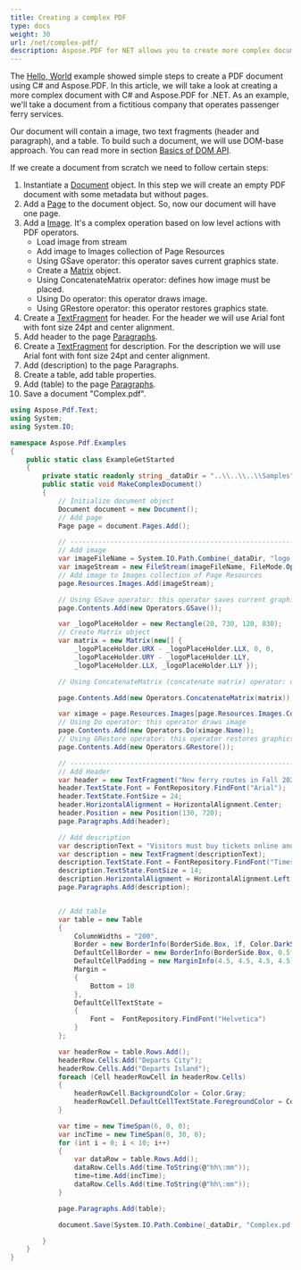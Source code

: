 ```yaml
---
title: Creating a complex PDF 
type: docs
weight: 30
url: /net/complex-pdf/
description: Aspose.PDF for NET allows you to create more complex documents that contain images, text fragments, and tables in one document.
---
```


The [Hello, World](/pdf/net/hello-world/) example showed simple steps to create a PDF document using C# and Aspose.PDF. In this article, we will take a look at creating a more complex document with C# and Aspose.PDF for .NET. As an example, we'll take a document from a fictitious company that operates passenger ferry services.

Our document will contain a image, two text fragments (header and paragraph), and a table. To build such a document, we will use DOM-base approach. You can read more in section [Basics of DOM API](/net/basics-of-dom-api/).

If we create a document from scratch we need to follow certain steps:

1. Instantiate a [Document](https://apireference.aspose.com/pdf/net/aspose.pdf/document) object. In this step we will create an empty PDF document with some metadata but without pages.
1. Add a [Page](https://apireference.aspose.com/pdf/net/aspose.pdf/page) to the document object. So, now our document will have one page.
1. Add a [Image](https://apireference.aspose.com/pdf/net/aspose.pdf/image/methods/index). It's a complex operation based on low level actions with PDF operators.
    - Load image from stream
    - Add image to Images collection of Page Resources
    - Using GSave operator: this operator saves current graphics state.
    - Create a [Matrix](https://apireference.aspose.com/pdf/net/aspose.pdf/matrix/constructors/1) object.
    - Using ConcatenateMatrix operator: defines how image must be placed.
    - Using Do operator: this operator draws image.
    - Using GRestore operator: this operator restores graphics state.
1. Create a [TextFragment](https://apireference.aspose.com/pdf/net/aspose.pdf.text/textfragment) for header. For the header we will use Arial font with font size 24pt and center alignment.
1. Add header to the page [Paragraphs](https://apireference.aspose.com/pdf/net/aspose.pdf/page/properties/paragraphs).
1. Create a [TextFragment](https://apireference.aspose.com/pdf/net/aspose.pdf.text/textfragment) for description. For the description we will use Arial font with font size 24pt and center alignment.
1. Add (description) to the page Paragraphs.
1. Create a table, add table properties.
1. Add (table) to the page [Paragraphs](https://apireference.aspose.com/pdf/net/aspose.pdf/page/properties/paragraphs).
1. Save a document "Complex.pdf".

```csharp
using Aspose.Pdf.Text;
using System;
using System.IO;

namespace Aspose.Pdf.Examples
{
    public static class ExampleGetStarted
    {
        private static readonly string _dataDir = "..\\..\\..\\Samples";
        public static void MakeComplexDocument()
        {
            // Initialize document object
            Document document = new Document();
            // Add page
            Page page = document.Pages.Add();

            // -------------------------------------------------------------
            // Add image
            var imageFileName = System.IO.Path.Combine(_dataDir, "logo.png");
            var imageStream = new FileStream(imageFileName, FileMode.Open);
            // Add image to Images collection of Page Resources
            page.Resources.Images.Add(imageStream);

            // Using GSave operator: this operator saves current graphics state
            page.Contents.Add(new Operators.GSave());

            var _logoPlaceHolder = new Rectangle(20, 730, 120, 830);
            // Create Matrix object
            var matrix = new Matrix(new[] {
                _logoPlaceHolder.URX - _logoPlaceHolder.LLX, 0, 0,
                _logoPlaceHolder.URY - _logoPlaceHolder.LLY,
                _logoPlaceHolder.LLX, _logoPlaceHolder.LLY });

            // Using ConcatenateMatrix (concatenate matrix) operator: defines how image must be placed

            page.Contents.Add(new Operators.ConcatenateMatrix(matrix));

            var ximage = page.Resources.Images[page.Resources.Images.Count];
            // Using Do operator: this operator draws image
            page.Contents.Add(new Operators.Do(ximage.Name));
            // Using GRestore operator: this operator restores graphics state
            page.Contents.Add(new Operators.GRestore());

            // -------------------------------------------------------------
            // Add Header
            var header = new TextFragment("New ferry routes in Fall 2020");
            header.TextState.Font = FontRepository.FindFont("Arial");
            header.TextState.FontSize = 24;
            header.HorizontalAlignment = HorizontalAlignment.Center;
            header.Position = new Position(130, 720);
            page.Paragraphs.Add(header);

            // Add description 
            var descriptionText = "Visitors must buy tickets online and tickets are limited to 5,000 per day. Ferry service is operating at half capacity and on a reduced schedule. Expect lineups.";
            var description = new TextFragment(descriptionText);
            description.TextState.Font = FontRepository.FindFont("Times New Roman");
            description.TextState.FontSize = 14;
            description.HorizontalAlignment = HorizontalAlignment.Left;
            page.Paragraphs.Add(description);


            // Add table
            var table = new Table
            {
                ColumnWidths = "200",
                Border = new BorderInfo(BorderSide.Box, 1f, Color.DarkSlateGray),
                DefaultCellBorder = new BorderInfo(BorderSide.Box, 0.5f, Color.Black),
                DefaultCellPadding = new MarginInfo(4.5, 4.5, 4.5, 4.5),
                Margin =
                {
                    Bottom = 10
                },
                DefaultCellTextState =
                {
                    Font =  FontRepository.FindFont("Helvetica")
                }
            };

            var headerRow = table.Rows.Add();
            headerRow.Cells.Add("Departs City");
            headerRow.Cells.Add("Departs Island");
            foreach (Cell headerRowCell in headerRow.Cells)
            {
                headerRowCell.BackgroundColor = Color.Gray;
                headerRowCell.DefaultCellTextState.ForegroundColor = Color.WhiteSmoke;
            }

            var time = new TimeSpan(6, 0, 0);
            var incTime = new TimeSpan(0, 30, 0);
            for (int i = 0; i < 10; i++)
            {
                var dataRow = table.Rows.Add();
                dataRow.Cells.Add(time.ToString(@"hh\:mm"));
                time=time.Add(incTime);
                dataRow.Cells.Add(time.ToString(@"hh\:mm"));
            }

            page.Paragraphs.Add(table);

            document.Save(System.IO.Path.Combine(_dataDir, "Complex.pdf"));

        }
    }
}
```
